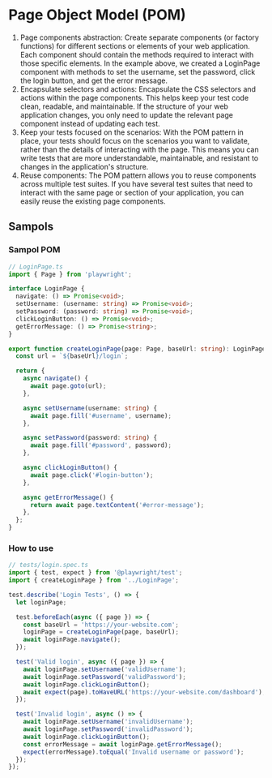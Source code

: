 # Page Object Model (POM)
1. Page components abstraction: Create separate components (or factory functions) for different sections or elements of your web application. Each component should contain the methods required to interact with those specific elements. In the example above, we created a LoginPage component with methods to set the username, set the password, click the login button, and get the error message.
1. Encapsulate selectors and actions: Encapsulate the CSS selectors and actions within the page components. This helps keep your test code clean, readable, and maintainable. If the structure of your web application changes, you only need to update the relevant page component instead of updating each test.
1. Keep your tests focused on the scenarios: With the POM pattern in place, your tests should focus on the scenarios you want to validate, rather than the details of interacting with the page. This means you can write tests that are more understandable, maintainable, and resistant to changes in the application's structure.
1. Reuse components: The POM pattern allows you to reuse components across multiple test suites. If you have several test suites that need to interact with the same page or section of your application, you can easily reuse the existing page components.


## Sampols

### Sampol POM

```typescript
// LoginPage.ts
import { Page } from 'playwright';

interface LoginPage {
  navigate: () => Promise<void>;
  setUsername: (username: string) => Promise<void>;
  setPassword: (password: string) => Promise<void>;
  clickLoginButton: () => Promise<void>;
  getErrorMessage: () => Promise<string>;
}

export function createLoginPage(page: Page, baseUrl: string): LoginPage {
  const url = `${baseUrl}/login`;

  return {
    async navigate() {
      await page.goto(url);
    },

    async setUsername(username: string) {
      await page.fill('#username', username);
    },

    async setPassword(password: string) {
      await page.fill('#password', password);
    },

    async clickLoginButton() {
      await page.click('#login-button');
    },

    async getErrorMessage() {
      return await page.textContent('#error-message');
    },
  };
}
```


### How to use

```typescript
// tests/login.spec.ts
import { test, expect } from '@playwright/test';
import { createLoginPage } from '../LoginPage';

test.describe('Login Tests', () => {
  let loginPage;

  test.beforeEach(async ({ page }) => {
    const baseUrl = 'https://your-website.com';
    loginPage = createLoginPage(page, baseUrl);
    await loginPage.navigate();
  });

  test('Valid login', async ({ page }) => {
    await loginPage.setUsername('validUsername');
    await loginPage.setPassword('validPassword');
    await loginPage.clickLoginButton();
    await expect(page).toHaveURL('https://your-website.com/dashboard');
  });

  test('Invalid login', async () => {
    await loginPage.setUsername('invalidUsername');
    await loginPage.setPassword('invalidPassword');
    await loginPage.clickLoginButton();
    const errorMessage = await loginPage.getErrorMessage();
    expect(errorMessage).toEqual('Invalid username or password');
  });
});
```
